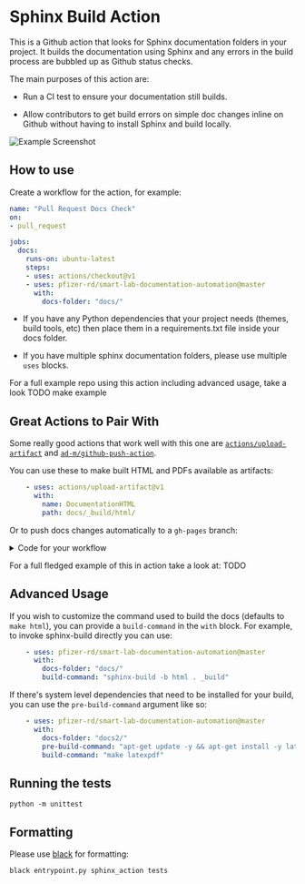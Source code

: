 # Sphinx Build Action

This is a Github action that looks for Sphinx documentation folders in your
project. It builds the documentation using Sphinx and any errors in the build
process are bubbled up as Github status checks.

The main purposes of this action are:

* Run a CI test to ensure your documentation still builds. 

* Allow contributors to get build errors on simple doc changes inline on Github
  without having to install Sphinx and build locally.
  
![Example Screenshot](https://i.imgur.com/Gk2W32O.png)

## How to use

Create a workflow for the action, for example:

```yaml
name: "Pull Request Docs Check"
on: 
- pull_request

jobs:
  docs:
    runs-on: ubuntu-latest
    steps:
    - uses: actions/checkout@v1
    - uses: pfizer-rd/smart-lab-documentation-automation@master
      with:
        docs-folder: "docs/"
```

* If you have any Python dependencies that your project needs (themes, 
build tools, etc) then place them in a requirements.txt file inside your docs
folder.

* If you have multiple sphinx documentation folders, please use multiple
  `uses` blocks.

For a full example repo using this action including advanced usage, take a look
TODO make example

## Great Actions to Pair With

Some really good actions that work well with this one are
[`actions/upload-artifact`](https://github.com/actions/upload-artifact)
and [`ad-m/github-push-action`](https://github.com/ad-m/github-push-action).

You can use these to make built HTML and PDFs available as artifacts:

```yaml
    - uses: actions/upload-artifact@v1
      with:
        name: DocumentationHTML
        path: docs/_build/html/
```

Or to push docs changes automatically to a `gh-pages` branch:

<details><summary>Code for your workflow</summary>
<p>

```yaml
    - name: Commit documentation changes
      run: |
        git clone https://github.com/your_git/repository.git --branch gh-pages --single-branch gh-pages
        cp -r docs/_build/html/* gh-pages/
        cd gh-pages
        git config --local user.email "action@github.com"
        git config --local user.name "GitHub Action"
        git add .
        git commit -m "Update documentation" -a || true
        # The above command will fail if no changes were present, so we ignore
        # the return code.
    - name: Push changes
      uses: ad-m/github-push-action@master
      with:
        branch: gh-pages
        directory: gh-pages
        github_token: ${{ secrets.GITHUB_TOKEN }}
```

</p>
</details>

For a full fledged example of this in action take a look at:
TODO

## Advanced Usage

If you wish to customize the command used to build the docs (defaults to
`make html`), you can provide a `build-command` in the `with` block. For
example, to invoke sphinx-build directly you can use:

```yaml
    - uses: pfizer-rd/smart-lab-documentation-automation@master
      with:
        docs-folder: "docs/"
        build-command: "sphinx-build -b html . _build"
```

If there's system level dependencies that need to be installed for your
build, you can use the `pre-build-command` argument like so:

```yaml
    - uses: pfizer-rd/smart-lab-documentation-automation@master
      with:
        docs-folder: "docs2/"
        pre-build-command: "apt-get update -y && apt-get install -y latexmk texlive-latex-recommended texlive-latex-extra texlive-fonts-recommended"
        build-command: "make latexpdf"
```

## Running the tests

`python -m unittest`

## Formatting

Please use [black](https://github.com/psf/black) for formatting:

`black entrypoint.py sphinx_action tests`
